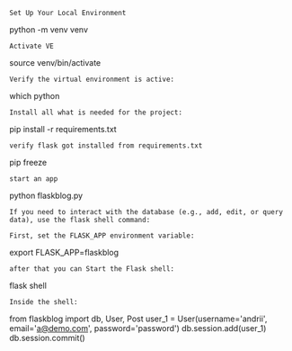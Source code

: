     Set Up Your Local Environment
python -m venv venv

    Activate VE
source venv/bin/activate

    Verify the virtual environment is active:
which python
    
    Install all what is needed for the project:
pip install -r requirements.txt

    verify flask got installed from requirements.txt
pip freeze

    start an app
python flaskblog.py

    If you need to interact with the database (e.g., add, edit, or query data), use the flask shell command:

    First, set the FLASK_APP environment variable:
export FLASK_APP=flaskblog

    after that you can Start the Flask shell:
flask shell

    Inside the shell:
from flaskblog import db, User, Post
user_1 = User(username='andrii', email='a@demo.com', password='password')
db.session.add(user_1)
db.session.commit()
